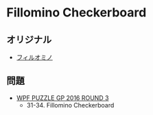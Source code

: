 # Fillomino Checkerboard

## オリジナル
- [フィルオミノ](fillomino.md)

## 問題
- [WPF PUZZLE GP 2016 ROUND 3](../questions/wpfpgp2016_3.md)
	- 31-34. Fillomino Checkerboard
